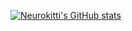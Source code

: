 [![Neurokitti's GitHub stats](https://github-readme-stats.vercel.app/api?username=neurokitti&theme=apprentice&show_icons=true)](https://github.com/anuraghazra/github-readme-stats)
